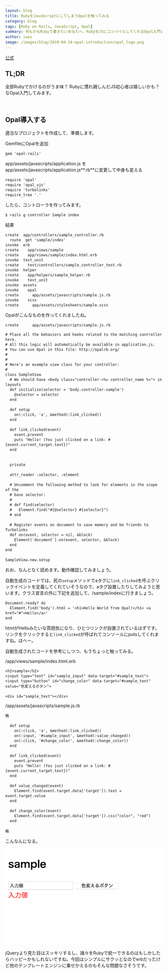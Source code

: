 ```yaml
---
layout: blog
title: RubyをJavaScriptにしてしまうOpalを触ってみる
category: blog
tags: [Ruby on Rails, JavaScript, Opal]
summary: 何もかもRubyで書きたいあなたへ。RubyをJSにコンパイルしてくれるOpal入門します。
author: iwai
image: /images/blog/2019-04-24-opal-introduction/opal_logo.png
---
```


[公式](https://opalrb.com/)

## TL;DR

全部Rubyでかけるのがうま味？ Rubyに慣れ親しんだJS初心者は嬉しいかも？ なOpal入門してみます。

<br>

## Opal導入する

適当なプロジェクトを作成して、準備します。

GemfileにOpalを追加
```
gem 'opal-rails'
```

app/assets/javascripts/application.js を app/assets/javascripts/application.js**.rb**に変更して中身も変える

```
require 'opal'
require 'opal_ujs'
require 'turbolinks'
require_tree '.'
```

したら、コントローラを作ってみます。

```
$ rails g controller Sample index
```

結果
```
create  app/controllers/sample_controller.rb
  route  get 'sample/index'
invoke  erb
create    app/views/sample
create    app/views/sample/index.html.erb
invoke  test_unit
create    test/controllers/sample_controller_test.rb
invoke  helper
create    app/helpers/sample_helper.rb
invoke    test_unit
invoke  assets
invoke    opal
create      app/assets/javascripts/sample.js.rb
invoke    scss
create      app/assets/stylesheets/sample.scss
```

Opalがこんなものを作ってくれましたね。

```
create      app/assets/javascripts/sample.js.rb
```

```
# Place all the behaviors and hooks related to the matching controller here.
# All this logic will automatically be available in application.js.
# You can use Opal in this file: http://opalrb.org/
#
#
# Here's an example view class for your controller:
#
class SampleView
  # We should have <body class="controller-<%= controller_name %>"> in layouts
  def initialize(selector = 'body.controller-sample')
    @selector = selector
  end

  def setup
    on(:click, 'a', &method(:link_clicked))
  end

  def link_clicked(event)
    event.prevent
    puts "Hello! (You just clicked on a link: #{event.current_target.text})"
  end


  private

  attr_reader :selector, :element

  # Uncomment the following method to look for elements in the scope of the
  # base selector:
  #
  # def find(selector)
  #   Element.find("#{@selector} #{selector}")
  # end

  # Register events on document to save memory and be friends to Turbolinks
  def on(event, selector = nil, &block)
    Element[`document`].on(event, selector, &block)
  end
end

SampleView.new.setup
```

おお、なんとなく読めます。動作確認してみましょう。

自動生成のコードでは、尻の`setup`メソッドでaタグに`link_clicked`を呼ぶクリックイベントを定義してくれていそうなので、aタグ設置したりしてみようと思います。クラス宣言の外に下記を追加して、/sample/indexに行きましょう。

```
Document.ready? do
  Element.find('body').html = '<h1>Hello World from Opal!</h1> <a href="#">Hello</a>'
end
```

htmlがHelloみたいな雰囲気になり、ひとつリンクが設置されているはずです。リンクをクリックすると`link_clicked`が呼ばれてコンソールにputsしてくれますね。ほへー。

自動生成されたコードを参考にしつつ、もうちょっと触ってみる。

/app/views/sample/index.html.erb
```
<h2>sample</h2>
<input type="text" id="sample_input" data-target="#sample_text">
<input type="button" id="change_color" data-target="#sample_text" value="色変えるボタン">

<div id="sample_text"></div>
```

/app/assets/javascripts/sample.js.rb
```
略

  def setup
    on(:click, 'a', &method(:link_clicked))
    on(:input, '#sample_input', &method(:value_changed))
    on(:click, '#change_color', &method(:change_color))
  end

  def link_clicked(event)
    event.prevent
    puts "Hello! (You just clicked on a link: #{event.current_target.text})"
  end

  def value_changed(event)
    Element.find(event.target.data['target']).text = event.target.value
  end

  def change_color(event)
    Element.find(event.target.data['target']).css("color", "red")
  end

略
```

こんなんになる。

![opal_result](/images/blog/2019-04-24-opal-introduction/opal_result.png)

jQueryより見た目はスッキリするし、諸々をRubyで統一できるのはもしかしたらハッピーかもしれないですね。今回はシンプルにサクッとなのでerbだったけど他のテンプレートエンジンに乗せかえるのもそんな問題なさそうです。

